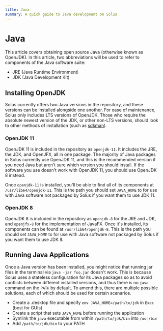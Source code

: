 ```yaml
---
title: Java
summary: A quick guide to Java development on Solus
---
```


# Java

This article covers obtaining open source Java (otherwise known as OpenJDK). In this article, two abbreviations will be used to refer to components of the Java software suite:

- JRE (Java Runtime Environment)
- JDK (Java Development Kit)

## Installing OpenJDK

Solus currently offers two Java versions in the repository, and these versions can be installed alongside one another. For ease of maintenance, Solus only includes LTS versions of OpenJDK. Those who require the absolute newest version of the JDK, or other non-LTS versions, should look to other methods of installation (such as [sdkman](https://sdkman.io/)).

### OpenJDK 11

OpenJDK 11 is included in the repository as `openjdk-11`. It includes the JRE, the JDK, and OpenJFX, all in one package. The majority of Java packages in Solus currently use OpenJDK 11, and this is the recommended version if you need Java but aren't sure which version you should install. If the software you use doesn't work with OpenJDK 11, you should use OpenJDK 8 instead.

Once `openjdk-11` is installed, you'll be able to find all of its components at `/usr/lib64/openjdk-11`. This is the path you should set `JAVA_HOME` to for use with Java software not packaged by Solus if you want them to use JDK 11.

### OpenJDK 8

OpenJDK 8 is included in the repository as `openjdk-8` for the JRE and JDK, and `openjfx-8` for the implementation of JavaFX. Once it's installed, its components can be found at `/usr/lib64/openjdk-8`. This is the path you should set `JAVA_HOME` to for use with Java software not packaged by Solus if you want them to use JDK 8.

## Running Java Applications

Once a Java version has been installed, you might notice that running jar files in the terminal via `java -jar foo.jar` doesn't work. This is because Solus uses a stateless configuration for its Java packages so as to avoid conflicts between different installed versions, and thus there is no `java` command on the `PATH` by default. To amend this, there are multiple possible solutions, each of which should be used for certain scenarios.

- Create a .desktop file and specify `env JAVA_HOME=/path/to/jdk` in `Exec` (best for GUIs)
- Create a script that sets `JAVA_HOME` before running the application
- Symlink the `java` executable from within `/path/to/jdk/bin` into `/usr/bin`
- Add `/path/to/jdk/bin` to your PATH
